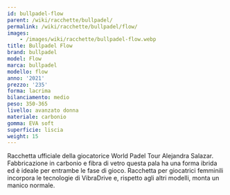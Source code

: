 ```yaml
---
id: bullpadel-flow
parent: /wiki/racchette/bullpadel/
permalink: /wiki/racchette/bullpadel/flow/
images:
    - /images/wiki/racchette/bullpadel-flow.webp
title: Bullpadel Flow
brand: bullpadel
model: Flow
marca: bullpadel
modello: flow
anno: '2021'
prezzo: '235'
forma: lacrima
bilanciamento: medio
peso: 350-365
livello: avanzato donna
materiale: carbonio
gomma: EVA soft
superficie: liscia
weight: 15
---
```

Racchetta ufficiale della giocatorice World Padel Tour Alejandra Salazar. Fabbricazione in carbonio e fibra di vetro questa pala ha una forma ibrida ed è ideale per entrambe le fase di gioco. Racchetta per giocatrici femminili incorpora le tecnologie di VibraDrive e, rispetto agli altri modelli, monta un manico normale.